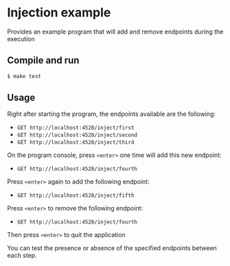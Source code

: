 # Injection example

Provides an example program that will add and remove endpoints during the execution

## Compile and run

```bash
$ make test
```

## Usage

Right after starting the program, the endpoints available are the following:

- `GET http://localhost:4528/inject/first`
- `GET http://localhost:4528/inject/second`
- `GET http://localhost:4528/inject/third`

On the program console, press `<enter>` one time will add this new endpoint:
- `GET http://localhost:4528/inject/fourth`

Press `<enter>` again to add the following endpoint:
- `GET http://localhost:4528/inject/fifth`

Press `<enter>` to remove the following endpoint:
- `GET http://localhost:4528/inject/fourth`

Then press `<enter>` to quit the application

You can test the presence or absence of the specified endpoints between each step.
